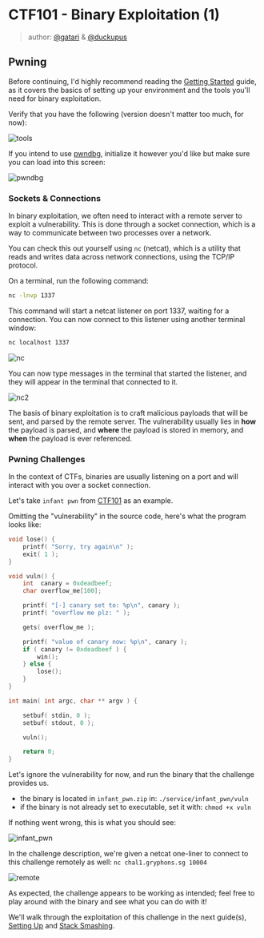 # CTF101 - Binary Exploitation (1)
> author: [@gatari](https://github.com/gatariee) & [@duckupus](https://github.com/duckupus)

## Pwning
Before continuing, I'd highly recommend reading the [Getting Started](./README.md) guide, as it covers the basics of setting up your environment and the tools you'll need for binary exploitation.

Verify that you have the following (version doesn't matter too much, for now):

![tools](https://i.gyazo.com/4c7dbeef0fe146cf4d39b096cc59e6bc.png)

If you intend to use [pwndbg](https://github.com/pwndbg/pwndbg), initialize it however you'd like but make sure you can load into this screen:

![pwndbg](https://i.gyazo.com/45594f5c0901aa9bb3d9a631fd12acbd.png)

### Sockets & Connections
In binary exploitation, we often need to interact with a remote server to exploit a vulnerability. This is done through a socket connection, which is a way to communicate between two processes over a network.

You can check this out yourself using `nc` (netcat), which is a utility that reads and writes data across network connections, using the TCP/IP protocol.

On a terminal, run the following command:
```bash
nc -lnvp 1337
```

This command will start a netcat listener on port 1337, waiting for a connection. You can now connect to this listener using another terminal window:
```bash
nc localhost 1337
```

![nc](https://i.gyazo.com/30c185275786f7da77c8c19632871173.png)

You can now type messages in the terminal that started the listener, and they will appear in the terminal that connected to it.

![nc2](https://i.gyazo.com/880fbf1a745d4f17bcf8347343f6d157.png)

The basis of binary exploitation is to craft malicious payloads that will be sent, and parsed by the remote server. The vulnerability usually lies in **how** the payload is parsed, and **where** the payload is stored in memory, and **when** the payload is ever referenced.

### Pwning Challenges
In the context of CTFs, binaries are usually listening on a port and will interact with you over a socket connection. 

Let's take `infant pwn` from [CTF101](https://github.com/SPGryphons/YCEP-Challenges-2024/tree/main/challenges/pwn/infant%20pwn) as an example.

Omitting the "vulnerability" in the source code, here's what the program looks like:

```c
void lose() {
    printf( "Sorry, try again\n" );
    exit( 1 );
}

void vuln() {
    int  canary = 0xdeadbeef;
    char overflow_me[100];

    printf( "[-] canary set to: %p\n", canary );
    printf( "overflow me plz: " );

    gets( overflow_me );

    printf( "value of canary now: %p\n", canary );
    if ( canary != 0xdeadbeef ) {
        win();
    } else {
        lose();
    }
}

int main( int argc, char ** argv ) {

    setbuf( stdin, 0 );
    setbuf( stdout, 0 );

    vuln();

    return 0;
}
```

Let's ignore the vulnerability for now, and run the binary that the challenge provides us.
* the binary is located in `infant_pwn.zip` in: `./service/infant_pwn/vuln`
* if the binary is not already set to executable, set it with: `chmod +x vuln`

If nothing went wrong, this is what you should see:

![infant_pwn](https://i.gyazo.com/37e5e4c7fb5168293998aaeb720d6b25.png)

In the challenge description, we're given a netcat one-liner to connect to this challenge remotely as well: `nc chal1.gryphons.sg 10004`

![remote](https://i.gyazo.com/e063718e29445185cd4ca43e9bd703d0.png)

As expected, the challenge appears to be working as intended; feel free to play around with the binary and see what you can do with it!

We'll walk through the exploitation of this challenge in the next guide(s), [Setting Up](./2.%20Setting%20Up.md) and [Stack Smashing](./3.%20Stack%20Smashing.md).

